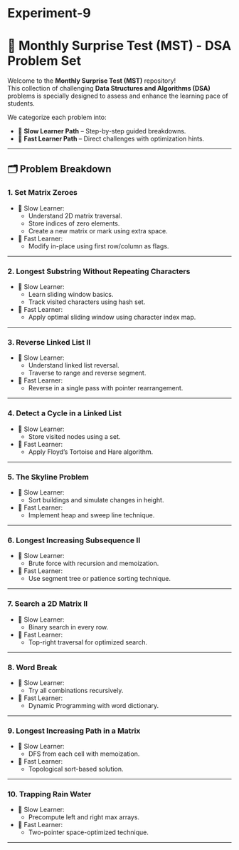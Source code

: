 # Experiment-9
# 🧠 Monthly Surprise Test (MST) - DSA Problem Set

Welcome to the **Monthly Surprise Test (MST)** repository!  
This collection of challenging **Data Structures and Algorithms (DSA)** problems is specially designed to assess and enhance the learning pace of students.

We categorize each problem into:
- 🐢 **Slow Learner Path** – Step-by-step guided breakdowns.
- 🚀 **Fast Learner Path** – Direct challenges with optimization hints.

---

## 🗂️ Problem Breakdown

### 1. Set Matrix Zeroes
- 🐢 Slow Learner:
  - Understand 2D matrix traversal.
  - Store indices of zero elements.
  - Create a new matrix or mark using extra space.
- 🚀 Fast Learner:
  - Modify in-place using first row/column as flags.

---

### 2. Longest Substring Without Repeating Characters
- 🐢 Slow Learner:
  - Learn sliding window basics.
  - Track visited characters using hash set.
- 🚀 Fast Learner:
  - Apply optimal sliding window using character index map.

---

### 3. Reverse Linked List II
- 🐢 Slow Learner:
  - Understand linked list reversal.
  - Traverse to range and reverse segment.
- 🚀 Fast Learner:
  - Reverse in a single pass with pointer rearrangement.

---

### 4. Detect a Cycle in a Linked List
- 🐢 Slow Learner:
  - Store visited nodes using a set.
- 🚀 Fast Learner:
  - Apply Floyd’s Tortoise and Hare algorithm.

---

### 5. The Skyline Problem
- 🐢 Slow Learner:
  - Sort buildings and simulate changes in height.
- 🚀 Fast Learner:
  - Implement heap and sweep line technique.

---

### 6. Longest Increasing Subsequence II
- 🐢 Slow Learner:
  - Brute force with recursion and memoization.
- 🚀 Fast Learner:
  - Use segment tree or patience sorting technique.

---

### 7. Search a 2D Matrix II
- 🐢 Slow Learner:
  - Binary search in every row.
- 🚀 Fast Learner:
  - Top-right traversal for optimized search.

---

### 8. Word Break
- 🐢 Slow Learner:
  - Try all combinations recursively.
- 🚀 Fast Learner:
  - Dynamic Programming with word dictionary.

---

### 9. Longest Increasing Path in a Matrix
- 🐢 Slow Learner:
  - DFS from each cell with memoization.
- 🚀 Fast Learner:
  - Topological sort-based solution.

---

### 10. Trapping Rain Water
- 🐢 Slow Learner:
  - Precompute left and right max arrays.
- 🚀 Fast Learner:
  - Two-pointer space-optimized technique.

---



